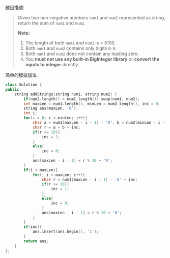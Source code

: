 题目描述:

> Given two non-negative numbers `num1` and `num2` represented as string, return the sum of `num1` and `num2`.
>
> **Note:**
>
> 1. The length of both `num1` and `num2` is < 5100.
> 2. Both `num1` and `num2` contains only digits `0-9`.
> 3. Both `num1` and `num2` does not contain any leading zero.
> 4. You **must not use any built-in BigInteger library** or **convert the inputs to integer** directly.

简单的模拟加法.

```c++
class Solution {
public:
    string addStrings(string num1, string num2) {
        if(num2.length() > num1.length()) swap(num1, num2);
        int maxLen = num1.length(), minLen = num2.length(), inc = 0;
        string ans(maxLen, '0');
        int i;
        for(i = 0; i < minLen; i++){
            char a = num1[maxLen - i - 1] - '0', b = num2[minLen - i - 1] - '0';
            char r = a + b + inc;
            if(r >= 10){
                inc = 1;
            }
            else{
                inc = 0;
            }
            ans[maxLen - i - 1] = r % 10 + '0';
        }
        if(i < maxLen){
            for(; i < maxLen; i++){
                char r = num1[maxLen - i - 1] - '0' + inc;
                if(r >= 10){
                    inc = 1;
                }
                else{
                    inc = 0;
                }
                ans[maxLen - i - 1] = r % 10 + '0';
            }
        }
        if(inc){
            ans.insert(ans.begin(), '1');
        }
        return ans;
    }
};
```

